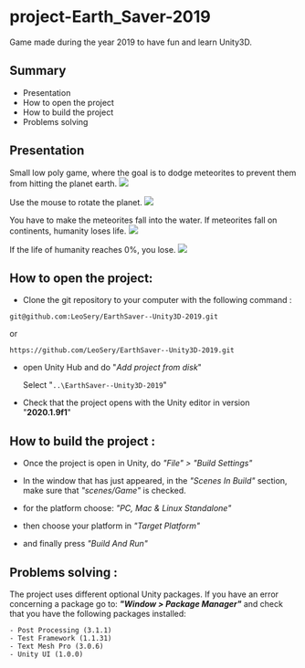 # project-Earth_Saver-2019
Game made during the year 2019 to have fun and learn Unity3D.

## Summary

- Presentation
- How to open the project
- How to build the project 
- Problems solving

## Presentation

Small low poly game, where the goal is to dodge meteorites to prevent them from hitting the planet earth.
![](https://i.imgur.com/NtkgZiz.gif)

Use the mouse to rotate the planet.
![](https://i.imgur.com/XkrxZyd.gif)

You have to make the meteorites fall into the water. If meteorites fall on continents, humanity loses life.
![](https://i.imgur.com/ASLYBFv.gif)

If the life of humanity reaches 0%, you lose.
![](https://i.imgur.com/BPyVUdA.gif)

## How to open the project:

- Clone the git repository to your computer with the following command :
```
git@github.com:LeoSery/EarthSaver--Unity3D-2019.git
```
or 
```
https://github.com/LeoSery/EarthSaver--Unity3D-2019.git
```

- open Unity Hub and do "*Add project from disk*"

    Select "`..\EarthSaver--Unity3D-2019`"

- Check that the project opens with the Unity editor in version "**2020.1.9f1**"

## How to build the project : 

- Once the project is open in Unity, do *"File" > "Build Settings"*

- In the window that has just appeared, in the *"Scenes In Build"* section, make sure that *"scenes/Game"* is checked.

- for the platform choose: *"PC, Mac & Linux Standalone"*

- then choose your platform in *"Target Platform"*

- and finally press *"Build And Run"*

## Problems solving :

The project uses different optional Unity packages. 
If you have an error concerning a package go to: ***"Window > Package Manager"*** and check that you have the following packages installed: 

```
- Post Processing (3.1.1)
- Test Framework (1.1.31)
- Text Mesh Pro (3.0.6)
- Unity UI (1.0.0)
```
